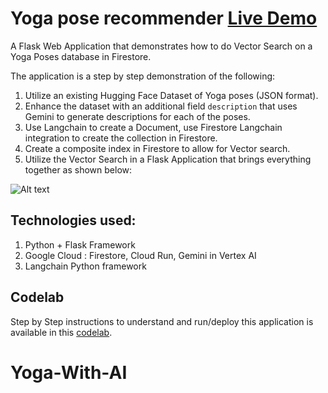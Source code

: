 # Yoga pose recommender [**Live Demo**](https://yogaposes-904625654443.us-central1.run.app/)
A Flask Web Application that demonstrates how to do Vector Search on a Yoga Poses database in Firestore. 

The application is a step by step demonstration of the following:
1. Utilize an existing Hugging Face Dataset of Yoga poses (JSON format).
2. Enhance the dataset with an additional field `description` that uses Gemini to generate descriptions for each of the poses.
3. Use Langchain to create a Document, use Firestore Langchain integration to create the collection in Firestore.
4. Create a composite index in Firestore to allow for Vector search.
5. Utilize the Vector Search in a Flask Application that brings everything together as shown below:

<img title="a title" alt="Alt text" src="/images/screenshot.png">

## Technologies used:
1. Python + Flask Framework
2. Google Cloud : Firestore, Cloud Run, Gemini in Vertex AI
3. Langchain Python framework

## Codelab
Step by Step instructions to understand and run/deploy this application is available in this [codelab](https://codelabs.developers.google.com/yoga-pose-firestore-vectorsearch-python?hl=en#0).
# Yoga-With-AI
